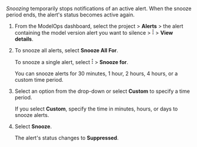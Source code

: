 *Snoozing* temporarily stops notifications of an active alert. When the snooze period ends, the alert's status becomes active again.

1.  From the ModelOps dashboard, select the project > **Alerts** > the alert containing the model version alert you want to silence > ![Kebab menu.](Images/kbt1547502809538.png) > **View details**.


1.  To snooze all alerts, select **Snooze All For**.

    To snooze a single alert, select ![Kebab menu.](Images/kbt1547502809538.png) > **Snooze for**.

    You can snooze alerts for 30 minutes, 1 hour, 2 hours, 4 hours, or a custom time period.


1.  Select an option from the drop-down or select **Custom** to specify a time period.

    If you select **Custom**, specify the time in minutes, hours, or days to snooze alerts.


1.  Select **Snooze**.

    The alert's status changes to **Suppressed**.


